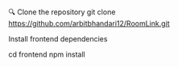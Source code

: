 🔍 Clone the repository
git clone https://github.com/arbitbhandari12/RoomLink.git

Install frontend dependencies

cd frontend
npm install

